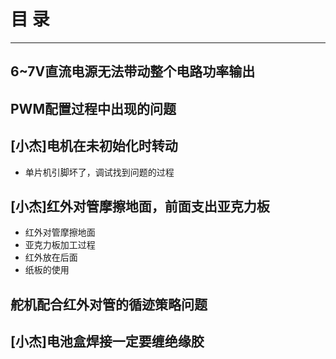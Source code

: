 # 目  录
**********
## 6~7V直流电源无法带动整个电路功率输出
## PWM配置过程中出现的问题
## [小杰]电机在未初始化时转动
* 单片机引脚坏了，调试找到问题的过程
## [小杰]红外对管摩擦地面，前面支出亚克力板
* 红外对管摩擦地面
* 亚克力板加工过程
* 红外放在后面
* 纸板的使用
## 舵机配合红外对管的循迹策略问题
## [小杰]电池盒焊接一定要缠绝缘胶

